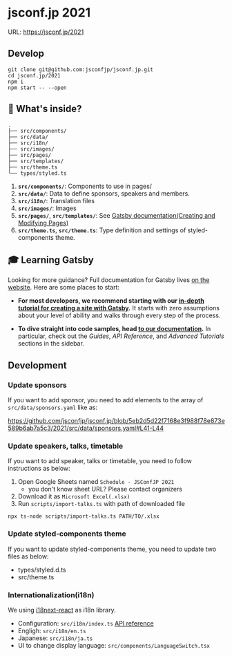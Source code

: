 # jsconf.jp 2021

URL: https://jsconf.jp/2021

## Develop

```
git clone git@github.com:jsconfjp/jsconf.jp.git
cd jsconf.jp/2021
npm i
npm start -- --open
```

## 🧐 What's inside?

    .
    ├── src/components/
    ├── src/data/
    ├── src/i18n/
    ├── src/images/
    ├── src/pages/
    ├── src/templates/
    ├── src/theme.ts
    └── types/styled.ts

1.  **`src/components/`**: Components to use in pages/
1.  **`src/data/`**: Data to define sponsors, speakers and members.
1.  **`src/i18n/`**: Translation files
1.  **`src/images/`**: Images
1.  **`src/pages/`**, **`src/templates/`**: See [Gatsby documentation(Creating and Modifying Pages)](https://www.gatsbyjs.org/docs/creating-and-modifying-pages/)
1.  **`src/theme.ts`**, **`src/theme.ts`**: Type definition and settings of styled-components theme.

## 🎓 Learning Gatsby

Looking for more guidance? Full documentation for Gatsby lives [on the website](https://www.gatsbyjs.org/). Here are some places to start:

- **For most developers, we recommend starting with our [in-depth tutorial for creating a site with Gatsby](https://www.gatsbyjs.org/tutorial/).** It starts with zero assumptions about your level of ability and walks through every step of the process.

- **To dive straight into code samples, head [to our documentation](https://www.gatsbyjs.org/docs/).** In particular, check out the _Guides_, _API Reference_, and _Advanced Tutorials_ sections in the sidebar.

## Development

### Update sponsors

If you want to add sponsor, you need to add elements to the array of `src/data/sponsors.yaml` like as:

https://github.com/jsconfjp/jsconf.jp/blob/5eb2d5d22f7168e3f988f78e873e589b6ab7a5c3/2021/src/data/sponsors.yaml#L41-L44

### Update speakers, talks, timetable

If you want to add speaker, talks or timetable, you need to follow instructions as below:

1. Open Google Sheets named `Schedule - JSConfJP 2021`
   - you don't know sheet URL? Please contact organizers
1. Download it as `Microsoft Excel(.xlsx)`
1. Run `scripts/import-talks.ts` with path of downloaded file

```
npx ts-node scripts/import-talks.ts PATH/TO/.xlsx
```

### Update styled-components theme

If you want to update styled-components theme, you need to update two files as below:

- types/styled.d.ts
- src/theme.ts

### Internationalization(i18n)

We using [i18next-react](https://github.com/i18next/react-i18next) as i18n library.

- Configuration: `src/i18n/index.ts` [API reference](https://www.i18next.com/overview/configuration-options)
- Engligh: `src/i18n/en.ts`
- Japanese: `src/i18n/ja.ts`
- UI to change display language: `src/components/LanguageSwitch.tsx`
